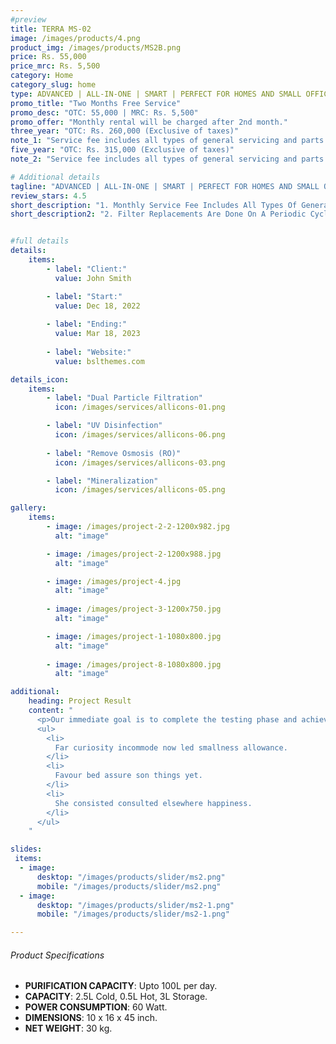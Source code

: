```yaml
---
#preview
title: TERRA MS-02
image: /images/products/4.png
product_img: /images/products/MS2B.png
price: Rs. 55,000
price_mrc: Rs. 5,500
category: Home
category_slug: home
type: ADVANCED | ALL-IN-ONE | SMART | PERFECT FOR HOMES AND SMALL OFFICES
promo_title: "Two Months Free Service"
promo_desc: "OTC: 55,000 | MRC: Rs. 5,500"
promo_offer: "Monthly rental will be charged after 2nd month."
three_year: "OTC: Rs. 260,000 (Exclusive of taxes)"
note_1: "Service fee includes all types of general servicing and parts replacement for up to 3 years, after that monthly service fees are PKR 4,500 inclusive of taxes. Filter replacements are done based on real time health status as per our service protocols"
five_year: "OTC: Rs. 315,000 (Exclusive of taxes)"
note_2: "Service fee includes all types of general servicing and parts replacement for up to 5 years, after that monthly service fees are PKR 5,000 inclusive of taxes. Filter replacements are done based on real time health status as per our service protocols"

# Additional details
tagline: "ADVANCED | ALL-IN-ONE | SMART | PERFECT FOR HOMES AND SMALL OFFICES"
review_stars: 4.5
short_description: "1. Monthly Service Fee Includes All Types Of General Servicing And Parts Replacement."
short_description2: "2. Filter Replacements Are Done On A Periodic Cycle Of 90 Days or 3000 Liters Which Ever Comes First."


#full details
details:
    items:
        - label: "Client:"
          value: John Smith

        - label: "Start:"
          value: Dec 18, 2022
        
        - label: "Ending:"
          value: Mar 18, 2023
        
        - label: "Website:"
          value: bslthemes.com

details_icon:
    items:
        - label: "Dual Particle Filtration"
          icon: /images/services/allicons-01.png

        - label: "UV Disinfection"
          icon: /images/services/allicons-06.png
        
        - label: "Remove Osmosis (RO)"
          icon: /images/services/allicons-03.png

        - label: "Mineralization"
          icon: /images/services/allicons-05.png

gallery: 
    items:
        - image: /images/project-2-2-1200x982.jpg
          alt: "image"

        - image: /images/project-2-1200x988.jpg
          alt: "image"

        - image: /images/project-4.jpg
          alt: "image"
        
        - image: /images/project-3-1200x750.jpg
          alt: "image"

        - image: /images/project-1-1080x800.jpg
          alt: "image"
        
        - image: /images/project-8-1080x800.jpg
          alt: "image"

additional:
    heading: Project Result
    content: "
      <p>Our immediate goal is to complete the testing phase and achieve the certification, which will allow us to bring our product to market by the end of the year. We are actively engaging with waste to energy operators, concrete manufacturers, and the wider construction industry.</p>
      <ul>
        <li>
          Far curiosity incommode now led smallness allowance.
        </li>
        <li>
          Favour bed assure son things yet.
        </li>
        <li>
          She consisted consulted elsewhere happiness.
        </li>
      </ul>
    "

slides:
 items:
  - image:
      desktop: "/images/products/slider/ms2.png"
      mobile: "/images/products/slider/ms2.png"
  - image:
      desktop: "/images/products/slider/ms2-1.png"
      mobile: "/images/products/slider/ms2-1.png"

---
```



###### Product Specifications
- **PURIFICATION CAPACITY**: Upto 100L per day.
- **CAPACITY**: 2.5L Cold, 0.5L Hot, 3L Storage.
- **POWER CONSUMPTION**: 60 Watt.
- **DIMENSIONS**: 10 x 16 x 45 inch.
- **NET WEIGHT**: 30 kg.